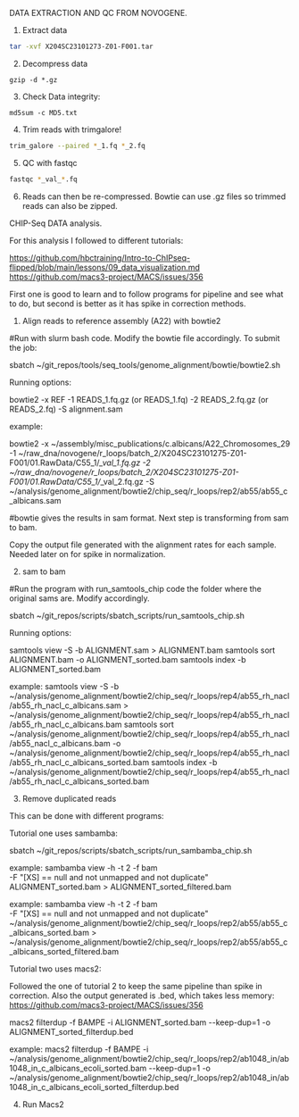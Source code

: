 DATA EXTRACTION AND QC FROM NOVOGENE. 

1. Extract data

```bash
tar -xvf X204SC23101273-Z01-F001.tar
```

2. Decompress data

```   
gzip -d *.gz
```

3. Check Data integrity: 
```
md5sum -c MD5.txt
```

4. Trim reads with trimgalore!

```bash
trim_galore --paired *_1.fq *_2.fq
```

5. QC with fastqc

```bash
fastqc *_val_*.fq
```

6. Reads can then be re-compressed. Bowtie can use .gz files so trimmed reads can also be zipped. 


CHIP-Seq DATA analysis.

For this analysis I followed to different tutorials:

https://github.com/hbctraining/Intro-to-ChIPseq-flipped/blob/main/lessons/09_data_visualization.md
https://github.com/macs3-project/MACS/issues/356

First one is good to learn and to follow programs for pipeline and see what to do, but second is better as it has spike in correction methods. 

1. Align reads to reference assembly (A22) with bowtie2 

#Run with slurm bash code. Modify the bowtie file accordingly. To submit the job:

sbatch ~/git_repos/tools/seq_tools/genome_alignment/bowtie/bowtie2.sh

Running options: 

bowtie2 -x REF -1 READS_1.fq.gz (or READS_1.fq) -2 READS_2.fq.gz (or READS_2.fq) -S alignment.sam 

example:

bowtie2 -x ~/assembly/misc_publications/c.albicans/A22_Chromosomes_29 -1 ~/raw_dna/novogene/r_loops/batch_2/X204SC23101275-Z01-F001/01.RawData/C55_1/*_val_1.fq.gz -2 ~/raw_dna/novogene/r_loops/batch_2/X204SC23101275-Z01-F001/01.RawData/C55_1/*_val_2.fq.gz -S ~/analysis/genome_alignment/bowtie2/chip_seq/r_loops/rep2/ab55/ab55_c_albicans.sam 

#bowtie gives the results in sam format. Next step is transforming from sam to bam. 

Copy the output file generated with the alignment rates for each sample. Needed later on for spike in normalization. 

2. sam to bam

#Run the program with run_samtools_chip code the folder where the original sams are. Modify accordingly.

sbatch ~/git_repos/scripts/sbatch_scripts/run_samtools_chip.sh

Running options:

samtools view -S -b ALIGNMENT.sam > ALIGNMENT.bam
samtools sort ALIGNMENT.bam -o ALIGNMENT_sorted.bam
samtools index -b ALIGNMENT_sorted.bam

example: 
samtools view -S -b ~/analysis/genome_alignment/bowtie2/chip_seq/r_loops/rep4/ab55_rh_nacl/ab55_rh_nacl_c_albicans.sam > ~/analysis/genome_alignment/bowtie2/chip_seq/r_loops/rep4/ab55_rh_nacl/ab55_rh_nacl_c_albicans.bam
samtools sort ~/analysis/genome_alignment/bowtie2/chip_seq/r_loops/rep4/ab55_rh_nacl/ab55_nacl_c_albicans.bam -o ~/analysis/genome_alignment/bowtie2/chip_seq/r_loops/rep4/ab55_rh_nacl/ab55_rh_nacl_c_albicans_sorted.bam
samtools index -b ~/analysis/genome_alignment/bowtie2/chip_seq/r_loops/rep4/ab55_rh_nacl/ab55_rh_nacl_c_albicans_sorted.bam


3. Remove duplicated reads
  
This can be done with different programs:

Tutorial one uses sambamba: 

sbatch ~/git_repos/scripts/sbatch_scripts/run_sambamba_chip.sh

example:
sambamba view -h -t 2 -f bam \
-F "[XS] == null and not unmapped and not duplicate" \
ALIGNMENT_sorted.bam > ALIGNMENT_sorted_filtered.bam

example:
sambamba view -h -t 2 -f bam \
-F "[XS] == null and not unmapped and not duplicate" \
~/analysis/genome_alignment/bowtie2/chip_seq/r_loops/rep2/ab55/ab55_c_albicans_sorted.bam > ~/analysis/genome_alignment/bowtie2/chip_seq/r_loops/rep2/ab55/ab55_c_albicans_sorted_filtered.bam


Tutorial two uses macs2: 

Followed the one of tutorial 2 to keep the same pipeline than spike in correction. Also the output generated is .bed, which takes less memory: https://github.com/macs3-project/MACS/issues/356

macs2 filterdup -f BAMPE -i ALIGNMENT_sorted.bam --keep-dup=1 -o ALIGNMENT_sorted_filterdup.bed

example:
macs2 filterdup -f BAMPE -i ~/analysis/genome_alignment/bowtie2/chip_seq/r_loops/rep2/ab1048_in/ab1048_in_c_albicans_ecoli_sorted.bam --keep-dup=1 -o ~/analysis/genome_alignment/bowtie2/chip_seq/r_loops/rep2/ab1048_in/ab1048_in_c_albicans_ecoli_sorted_filterdup.bed


4. Run Macs2


